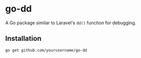 # go-dd

A Go package similar to Laravel's `dd()` function for debugging.

## Installation

```sh
go get github.com/yourusername/go-dd